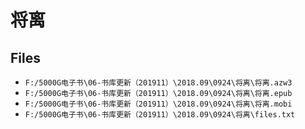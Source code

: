 # 将离

## Files

- `F:/5000G电子书\06-书库更新（201911）\2018.09\0924\将离\将离.azw3`
- `F:/5000G电子书\06-书库更新（201911）\2018.09\0924\将离\将离.epub`
- `F:/5000G电子书\06-书库更新（201911）\2018.09\0924\将离\将离.mobi`
- `F:/5000G电子书\06-书库更新（201911）\2018.09\0924\将离\files.txt`

